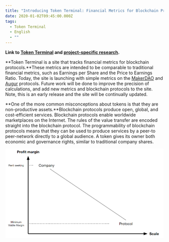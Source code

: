 ```yaml
---
title: "Introducing Token Terminal: Financial Metrics for Blockchain Protocols"
date: 2020-01-02T09:45:00.000Z
tags:
  - Token Terminal
  - English
  - ""
---
```

**Link to [Token Terminal](http://www.tokenterminal.xyz/) and [project-specific research](https://medium.com/token-terminal).**

**Token Terminal is a site that tracks financial metrics for blockchain protocols.**These metrics are intended to be comparable to traditional financial metrics, such as Earnings per Share and the Price to Earnings Ratio. Today, the site is launching with simple metrics on the [MakerDAO](https://makerdao.com/) and [Augur](https://www.augur.net/) protocols. Future work will be done to improve the precision of calculations, and add new metrics and blockchain protocols to the site. Note, this is an early release and the site will be continually updated.

**One of the more common misconceptions about tokens is that they are non-productive assets.**Blockchain protocols produce open, global, and cost-efficient services. Blockchain protocols enable worldwide marketplaces on the Internet. The rules of the value transfer are encoded straight into the blockchain protocol. The programmability of blockchain protocols means that they can be used to produce services by a peer-to peer-network directly to a global audience. A token gives its owner both economic and governance rights, similar to traditional company shares.

![](/static/img/tokenterminalrobincapital.png "Blockchain protocols are cost-efficient and operate at unprecedented scale.")
